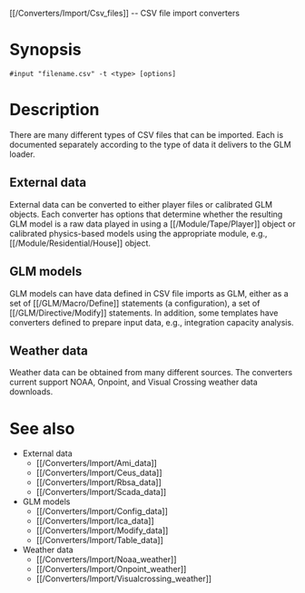 [[/Converters/Import/Csv_files]] -- CSV file import converters

# Synopsis

~~~
#input "filename.csv" -t <type> [options]
~~~

# Description

There are many different types of CSV files that can be imported. Each is documented separately according to the type of data it delivers to the GLM loader.

## External data

External data can be converted to either player files or calibrated GLM objects. Each converter has options that determine whether the resulting GLM model is a raw data played in using a [[/Module/Tape/Player]] object or calibrated physics-based models using the appropriate module, e.g., [[/Module/Residential/House]] object.

## GLM models

GLM models can have data defined in CSV file imports as GLM, either as a set of [[/GLM/Macro/Define]] statements (a configuration), a set of [[/GLM/Directive/Modify]] statements.  In addition, some templates have converters defined to prepare input data, e.g., integration capacity analysis.

## Weather data

Weather data can be obtained from many different sources.  The converters current support NOAA, Onpoint, and Visual Crossing weather data downloads.

# See also

* External data
  * [[/Converters/Import/Ami_data]]
  * [[/Converters/Import/Ceus_data]]
  * [[/Converters/Import/Rbsa_data]]
  * [[/Converters/Import/Scada_data]]
* GLM models
  * [[/Converters/Import/Config_data]]
  * [[/Converters/Import/Ica_data]]
  * [[/Converters/Import/Modify_data]]
  * [[/Converters/Import/Table_data]]  
* Weather data
  * [[/Converters/Import/Noaa_weather]]
  * [[/Converters/Import/Onpoint_weather]]
  * [[/Converters/Import/Visualcrossing_weather]]
